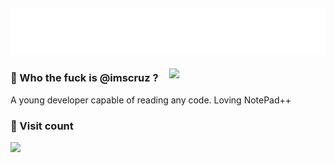 ## <img src="https://raw.githubusercontent.com/imscruz/imscruz/refs/heads/main/imscruz.svg" width="1000"> 
<img align="right" src="https://media2.giphy.com/media/v1.Y2lkPTc5MGI3NjExNnNmN2ptcTg1aWM0eHRpN3dxeGZqZnFpcmc3eHl4YzNrNXgxeGt4MyZlcD12MV9pbnRlcm5hbF9naWZfYnlfaWQmY3Q9Zw/3o6Zt7aSSZLX6U5WtW/giphy.gif" width="250">

### 🤔 Who the fuck is @imscruz ?
A young developer capable of reading any code. Loving NotePad++
<p align="left">

### 👀 Visit count
[<img align=left src="https://count.getloli.com/@imscruz?name=imscruz&theme=gelbooru-h&padding=7&offset=0&align=top&scale=1.2&pixelated=1&darkmode=0">](https://count.getloli.com/@imscruz?name=imscruz&theme=gelbooru-h&padding=7&offset=0&align=top&scale=1.6&pixelated=1&darkmode=0)

